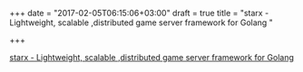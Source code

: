 +++
date = "2017-02-05T06:15:06+03:00"
draft = true
title = "starx - Lightweight, scalable ,distributed game server framework for Golang "

+++

<p><a href="https://t.co/K2NcAbz1gu">starx - Lightweight, scalable ,distributed game server framework for Golang </a></p>
